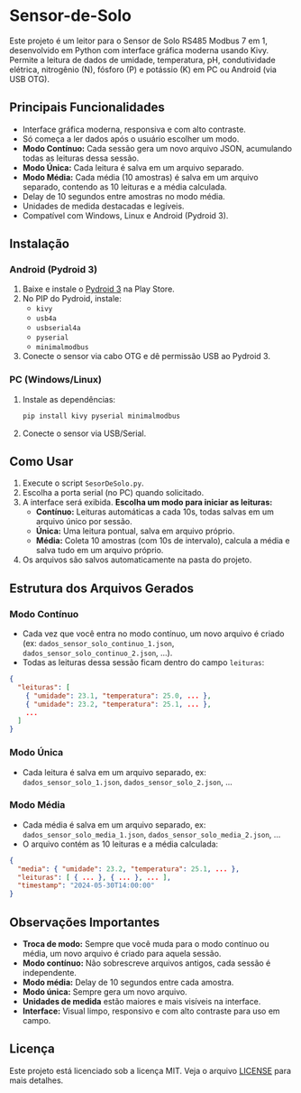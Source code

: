 # Sensor-de-Solo

Este projeto é um leitor para o Sensor de Solo RS485 Modbus 7 em 1, desenvolvido em Python com interface gráfica moderna usando Kivy. Permite a leitura de dados de umidade, temperatura, pH, condutividade elétrica, nitrogênio (N), fósforo (P) e potássio (K) em PC ou Android (via USB OTG).

## Principais Funcionalidades
- Interface gráfica moderna, responsiva e com alto contraste.
- Só começa a ler dados após o usuário escolher um modo.
- **Modo Contínuo:** Cada sessão gera um novo arquivo JSON, acumulando todas as leituras dessa sessão.
- **Modo Única:** Cada leitura é salva em um arquivo separado.
- **Modo Média:** Cada média (10 amostras) é salva em um arquivo separado, contendo as 10 leituras e a média calculada.
- Delay de 10 segundos entre amostras no modo média.
- Unidades de medida destacadas e legíveis.
- Compatível com Windows, Linux e Android (Pydroid 3).

## Instalação

### Android (Pydroid 3)
1. Baixe e instale o [Pydroid 3](https://play.google.com/store/apps/details?id=ru.iiec.pydroid3) na Play Store.
2. No PIP do Pydroid, instale:
   - `kivy`
   - `usb4a`
   - `usbserial4a`
   - `pyserial`
   - `minimalmodbus`
3. Conecte o sensor via cabo OTG e dê permissão USB ao Pydroid 3.

### PC (Windows/Linux)
1. Instale as dependências:
   ```bash
   pip install kivy pyserial minimalmodbus
   ```
2. Conecte o sensor via USB/Serial.

## Como Usar
1. Execute o script `SesorDeSolo.py`.
2. Escolha a porta serial (no PC) quando solicitado.
3. A interface será exibida. **Escolha um modo para iniciar as leituras:**
   - **Contínuo:** Leituras automáticas a cada 10s, todas salvas em um arquivo único por sessão.
   - **Única:** Uma leitura pontual, salva em arquivo próprio.
   - **Média:** Coleta 10 amostras (com 10s de intervalo), calcula a média e salva tudo em um arquivo próprio.
4. Os arquivos são salvos automaticamente na pasta do projeto.

## Estrutura dos Arquivos Gerados

### Modo Contínuo
- Cada vez que você entra no modo contínuo, um novo arquivo é criado (ex: `dados_sensor_solo_continuo_1.json`, `dados_sensor_solo_continuo_2.json`, ...).
- Todas as leituras dessa sessão ficam dentro do campo `leituras`:
```json
{
  "leituras": [
    { "umidade": 23.1, "temperatura": 25.0, ... },
    { "umidade": 23.2, "temperatura": 25.1, ... },
    ...
  ]
}
```

### Modo Única
- Cada leitura é salva em um arquivo separado, ex: `dados_sensor_solo_1.json`, `dados_sensor_solo_2.json`, ...

### Modo Média
- Cada média é salva em um arquivo separado, ex: `dados_sensor_solo_media_1.json`, `dados_sensor_solo_media_2.json`, ...
- O arquivo contém as 10 leituras e a média calculada:
```json
{
  "media": { "umidade": 23.2, "temperatura": 25.1, ... },
  "leituras": [ { ... }, { ... }, ... ],
  "timestamp": "2024-05-30T14:00:00"
}
```

## Observações Importantes
- **Troca de modo:** Sempre que você muda para o modo contínuo ou média, um novo arquivo é criado para aquela sessão.
- **Modo contínuo:** Não sobrescreve arquivos antigos, cada sessão é independente.
- **Modo média:** Delay de 10 segundos entre cada amostra.
- **Modo única:** Sempre gera um novo arquivo.
- **Unidades de medida** estão maiores e mais visíveis na interface.
- **Interface:** Visual limpo, responsivo e com alto contraste para uso em campo.

## Licença

Este projeto está licenciado sob a licença MIT. Veja o arquivo [LICENSE](LICENSE) para mais detalhes.
